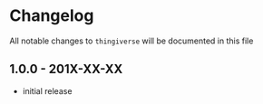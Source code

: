 # Changelog

All notable changes to `thingiverse` will be documented in this file

## 1.0.0 - 201X-XX-XX

- initial release
